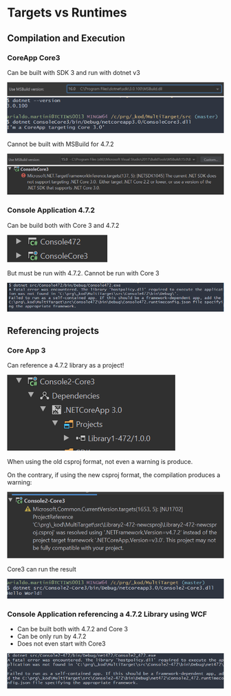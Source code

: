 # Targets vs Runtimes

## Compilation and Execution

### CoreApp Core3

Can be built with SDK 3 and run with dotnet v3

![building](pics/coreapp3-build-dotnet3.png)
![running](pics/coreapp3-execution-dotnet3.png)

Cannot be built with MSBuild for 4.7.2

![building](pics/coreapp3-build-472.png)
![running](pics/coreapp3-build-472-error.png)


### Console Application 4.7.2

Can be build both with Core 3 and 4.7.2

![running](pics/coreapp3-472-build-core3.png)

But must be run with 4.7.2. Cannot be run with Core 3

![running](pics/472-run-core3.png)


## Referencing projects

### Core App 3

Can reference a 4.7.2 library as a project!

![build](pics/coreapp3-references-472.png)

When using the old csproj format, not even a warning is produce.

On the contrary, if using the new csproj format, the compilation produces a warning:

![build](pics/coreapp3-references-472-csproj2.png)

Core3 can run the result

![build](pics/coreapp3-references-472-execution.png)

### Console Application referencing a 4.7.2 Library using WCF

* Can be built both with 4.7.2 and Core 3
* Can be only run by 4.7.2
* Does not even start with Core3

![running](pics/472-wcf-run-core3.png)

